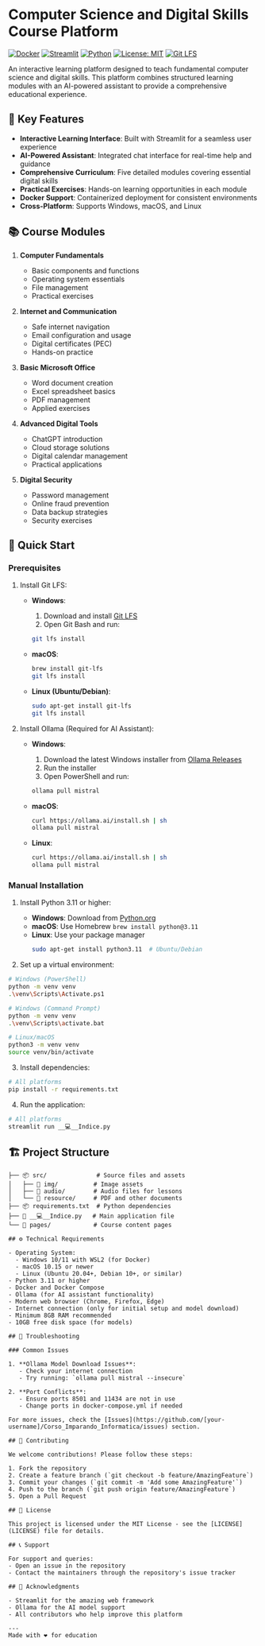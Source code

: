 # Computer Science and Digital Skills Course Platform

[![Docker](https://img.shields.io/badge/docker-%230db7ed.svg?style=for-the-badge&logo=docker&logoColor=white)](https://www.docker.com/)
[![Streamlit](https://img.shields.io/badge/Streamlit-FF4B4B?style=for-the-badge&logo=Streamlit&logoColor=white)](https://streamlit.io/)
[![Python](https://img.shields.io/badge/python-3.11-blue.svg?style=for-the-badge&logo=python&logoColor=white)](https://www.python.org/)
[![License: MIT](https://img.shields.io/badge/License-MIT-yellow.svg?style=for-the-badge)](https://opensource.org/licenses/MIT)
[![Git LFS](https://img.shields.io/badge/Git%20LFS-F64935?style=for-the-badge&logo=git&logoColor=white)](https://git-lfs.com)

An interactive learning platform designed to teach fundamental computer science and digital skills. This platform combines structured learning modules with an AI-powered assistant to provide a comprehensive educational experience.

## 🌟 Key Features

- **Interactive Learning Interface**: Built with Streamlit for a seamless user experience
- **AI-Powered Assistant**: Integrated chat interface for real-time help and guidance
- **Comprehensive Curriculum**: Five detailed modules covering essential digital skills
- **Practical Exercises**: Hands-on learning opportunities in each module
- **Docker Support**: Containerized deployment for consistent environments
- **Cross-Platform**: Supports Windows, macOS, and Linux

## 📚 Course Modules

1. **Computer Fundamentals**
   - Basic components and functions
   - Operating system essentials
   - File management
   - Practical exercises

2. **Internet and Communication**
   - Safe internet navigation
   - Email configuration and usage
   - Digital certificates (PEC)
   - Hands-on practice

3. **Basic Microsoft Office**
   - Word document creation
   - Excel spreadsheet basics
   - PDF management
   - Applied exercises

4. **Advanced Digital Tools**
   - ChatGPT introduction
   - Cloud storage solutions
   - Digital calendar management
   - Practical applications

5. **Digital Security**
   - Password management
   - Online fraud prevention
   - Data backup strategies
   - Security exercises

## 🚀 Quick Start

### Prerequisites

1. Install Git LFS:
   - **Windows**:
     1. Download and install [Git LFS](https://git-lfs.com/)
     2. Open Git Bash and run:
     ```bash
     git lfs install
     ```

   - **macOS**:
     ```bash
     brew install git-lfs
     git lfs install
     ```

   - **Linux (Ubuntu/Debian)**:
     ```bash
     sudo apt-get install git-lfs
     git lfs install
     ```

2. Install Ollama (Required for AI Assistant):
   - **Windows**:
     1. Download the latest Windows installer from [Ollama Releases](https://github.com/ollama/ollama/releases)
     2. Run the installer
     3. Open PowerShell and run:
     ```powershell
     ollama pull mistral
     ```

   - **macOS**:
     ```bash
     curl https://ollama.ai/install.sh | sh
     ollama pull mistral
     ```

   - **Linux**:
     ```bash
     curl https://ollama.ai/install.sh | sh
     ollama pull mistral
     ```

### Manual Installation 
1. Install Python 3.11 or higher:
   - **Windows**: Download from [Python.org](https://www.python.org/downloads/)
   - **macOS**: Use Homebrew `brew install python@3.11`
   - **Linux**: Use your package manager
     ```bash
     sudo apt-get install python3.11  # Ubuntu/Debian
     ```

2. Set up a virtual environment:
```bash
# Windows (PowerShell)
python -m venv venv
.\venv\Scripts\Activate.ps1

# Windows (Command Prompt)
python -m venv venv
.\venv\Scripts\activate.bat

# Linux/macOS
python3 -m venv venv
source venv/bin/activate
```

3. Install dependencies:
```bash
# All platforms
pip install -r requirements.txt
```

4. Run the application:
```bash
# All platforms
streamlit run __💻__Indice.py
```

## 🏗️ Project Structure

```
├── 📦 src/              # Source files and assets
│   ├── 📂 img/          # Image assets
│   ├── 📂 audio/        # Audio files for lessons
│   └── 📂 resource/     # PDF and other documents
├── 📦 requirements.txt  # Python dependencies
├── 📱 __💻__Indice.py   # Main application file
└── 📂 pages/            # Course content pages

## ⚙️ Technical Requirements

- Operating System:
  - Windows 10/11 with WSL2 (for Docker)
  - macOS 10.15 or newer
  - Linux (Ubuntu 20.04+, Debian 10+, or similar)
- Python 3.11 or higher
- Docker and Docker Compose
- Ollama (for AI assistant functionality)
- Modern web browser (Chrome, Firefox, Edge)
- Internet connection (only for initial setup and model download)
- Minimum 8GB RAM recommended
- 10GB free disk space (for models)

## 🔧 Troubleshooting

### Common Issues

1. **Ollama Model Download Issues**:
   - Check your internet connection
   - Try running: `ollama pull mistral --insecure`

2. **Port Conflicts**:
   - Ensure ports 8501 and 11434 are not in use
   - Change ports in docker-compose.yml if needed

For more issues, check the [Issues](https://github.com/[your-username]/Corso_Imparando_Informatica/issues) section.

## 🤝 Contributing

We welcome contributions! Please follow these steps:

1. Fork the repository
2. Create a feature branch (`git checkout -b feature/AmazingFeature`)
3. Commit your changes (`git commit -m 'Add some AmazingFeature'`)
4. Push to the branch (`git push origin feature/AmazingFeature`)
5. Open a Pull Request

## 📜 License

This project is licensed under the MIT License - see the [LICENSE](LICENSE) file for details.

## 📞 Support

For support and queries:
- Open an issue in the repository
- Contact the maintainers through the repository's issue tracker

## 🙏 Acknowledgments

- Streamlit for the amazing web framework
- Ollama for the AI model support
- All contributors who help improve this platform

---
Made with ❤️ for education 